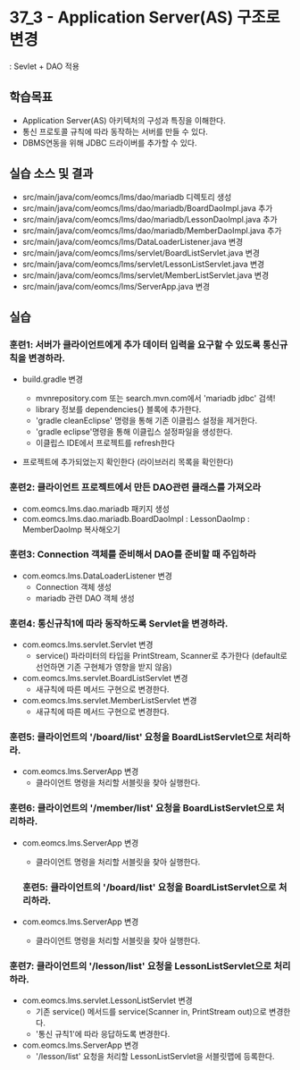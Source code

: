 # 37_3 - Application Server(AS) 구조로 변경
: Sevlet + DAO 적용

## 학습목표

- Application Server(AS) 아키텍처의 구성과 특징을 이해한다.
- 통신 프로토콜 규칙에 따라 동작하는 서버를 만들 수 있다.
- DBMS연동을 위해 JDBC 드라이버를 추가할 수 있다.


## 실습 소스 및 결과

- src/main/java/com/eomcs/lms/dao/mariadb 디렉토리 생성
- src/main/java/com/eomcs/lms/dao/mariadb/BoardDaoImpl.java 추가
- src/main/java/com/eomcs/lms/dao/mariadb/LessonDaoImpl.java 추가
- src/main/java/com/eomcs/lms/dao/mariadb/MemberDaoImpl.java 추가
- src/main/java/com/eomcs/lms/DataLoaderListener.java 변경
- src/main/java/com/eomcs/lms/servlet/BoardListServlet.java 변경
- src/main/java/com/eomcs/lms/servlet/LessonListServlet.java 변경
- src/main/java/com/eomcs/lms/servlet/MemberListServlet.java 변경
- src/main/java/com/eomcs/lms/ServerApp.java 변경

## 실습  

### 훈련1: 서버가 클라이언트에게 추가 데이터 입력을 요구할 수 있도록 통신규칙을 변경하라.

- build.gradle 변경
  - mvnrepository.com 또는 search.mvn.com에서 'mariadb jdbc' 검색!
  - library 정보를 dependencies{} 블록에 추가한다.
  - 'gradle cleanEclipse' 명령을 통해 기존 이클립스 설정을 제거한다.
  - 'gradle eclipse'명령을 통해 이클립스 설정파일을 생성한다.
  - 이클립스 IDE에서 프로젝트를 refresh한다
  
- 프로젝트에 추가되었는지 확인한다 (라이브러리 목록을 확인한다)

### 훈련2: 클라이언트 프로젝트에서 만든 DAO관련 클래스를 가져오라

- com.eomcs.lms.dao.mariadb 패키지 생성
- com.eomcs.lms.dao.mariadb.BoardDaoImpl : LessonDaoImp : MemberDaoImp 복사해오기

### 훈련3: Connection 객체를 준비해서 DAO를 준비할 때 주입하라

- com.eomcs.lms.DataLoaderListener 변경
  - Connection 객체 생성
  - mariadb 관련 DAO 객체 생성
  
### 훈련4: 통신규칙1에 따라 동작하도록 Servlet을 변경하라.

- com.eomcs.lms.servlet.Servlet 변경
  - service() 파라미터의 타입을 PrintStream, Scanner로 추가한다
    (default로 선언하면 기존 구현체가 영향을 받지 않음)
- com.eomcs.lms.servlet.BoardListServlet 변경
  - 새규칙에 따른 메서드 구현으로 변경한다.
- com.eomcs.lms.servlet.MemberListServlet 변경
  - 새규칙에 따른 메서드 구현으로 변경한다.

### 훈련5: 클라이언트의 '/board/list' 요청을 BoardListServlet으로 처리하라.

- com.eomcs.lms.ServerApp 변경
  - 클라이언트 명령을 처리할 서블릿을 찾아 실행한다.

### 훈련6: 클라이언트의 '/member/list' 요청을 BoardListServlet으로 처리하라.

- com.eomcs.lms.ServerApp 변경
  - 클라이언트 명령을 처리할 서블릿을 찾아 실행한다.
  
  ### 훈련5: 클라이언트의 '/board/list' 요청을 BoardListServlet으로 처리하라.

- com.eomcs.lms.ServerApp 변경
  - 클라이언트 명령을 처리할 서블릿을 찾아 실행한다. 
  
### 훈련7: 클라이언트의 '/lesson/list' 요청을 LessonListServlet으로 처리하라.

- com.eomcs.lms.servlet.LessonListServlet 변경
  - 기존 service() 메서드를 service(Scanner in, PrintStream out)으로 변경한다.
  - '통신 규칙1'에 따라 응답하도록 변경한다.
- com.eomcs.lms.ServerApp 변경
  - '/lesson/list' 요청을 처리할 LessonListServlet을 서블릿맵에 등록한다.
  
  